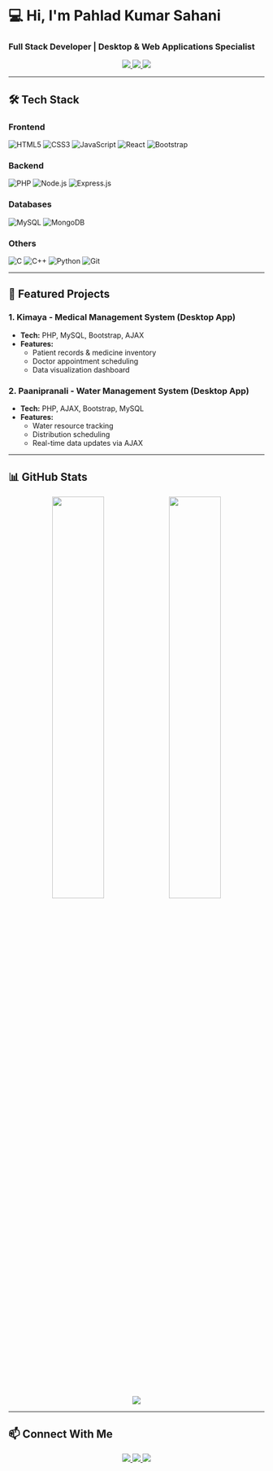 # 💻 Hi, I'm Pahlad Kumar Sahani  
### **Full Stack Developer | Desktop & Web Applications Specialist**

<p align="center">
  <a href="https://linkedin.com/in/your-linkedin" target="_blank">
    <img src="https://img.shields.io/badge/LinkedIn-0077B5?style=for-the-badge&logo=linkedin&logoColor=white"/>
  </a>
  <a href="https://github.com/pahladkumar">
    <img src="https://img.shields.io/badge/GitHub-100000?style=for-the-badge&logo=github&logoColor=white"/>
  </a>
  <a href="https://pahlad-portfolio.netlify.app/">
    <img src="https://img.shields.io/badge/Portfolio-FF7139?style=for-the-badge&logo=firefox&logoColor=white"/>
  </a>
</p>

---

## 🛠 **Tech Stack**
### **Frontend**
![HTML5](https://img.shields.io/badge/HTML5-E34F26?style=for-the-badge&logo=html5&logoColor=white)
![CSS3](https://img.shields.io/badge/CSS3-1572B6?style=for-the-badge&logo=css3&logoColor=white)
![JavaScript](https://img.shields.io/badge/JavaScript-F7DF1E?style=for-the-badge&logo=javascript&logoColor=black)
![React](https://img.shields.io/badge/React-20232A?style=for-the-badge&logo=react&logoColor=61DAFB)
![Bootstrap](https://img.shields.io/badge/Bootstrap-563D7C?style=for-the-badge&logo=bootstrap&logoColor=white)

### **Backend**
![PHP](https://img.shields.io/badge/PHP-777BB4?style=for-the-badge&logo=php&logoColor=white)
![Node.js](https://img.shields.io/badge/Node.js-339933?style=for-the-badge&logo=nodedotjs&logoColor=white)
![Express.js](https://img.shields.io/badge/Express.js-000000?style=for-the-badge&logo=express&logoColor=white)

### **Databases**
![MySQL](https://img.shields.io/badge/MySQL-005C84?style=for-the-badge&logo=mysql&logoColor=white)
![MongoDB](https://img.shields.io/badge/MongoDB-4EA94B?style=for-the-badge&logo=mongodb&logoColor=white)

### **Others**
![C](https://img.shields.io/badge/C-00599C?style=for-the-badge&logo=c&logoColor=white)
![C++](https://img.shields.io/badge/C++-00599C?style=for-the-badge&logo=c%2B%2B&logoColor=white)
![Python](https://img.shields.io/badge/Python-3776AB?style=for-the-badge&logo=python&logoColor=white)
![Git](https://img.shields.io/badge/Git-F05032?style=for-the-badge&logo=git&logoColor=white)

---

## 🚀 **Featured Projects**
### **1. Kimaya - Medical Management System (Desktop App)**
- **Tech:** PHP, MySQL, Bootstrap, AJAX  
- **Features:**  
  - Patient records & medicine inventory  
  - Doctor appointment scheduling  
  - Data visualization dashboard  

### **2. Paanipranali - Water Management System (Desktop App)**
- **Tech:** PHP, AJAX, Bootstrap, MySQL  
- **Features:**  
  - Water resource tracking  
  - Distribution scheduling  
  - Real-time data updates via AJAX  

---

## 📊 **GitHub Stats**
<p align="center">
  <img width="45%" src="https://github-readme-stats.vercel.app/api?username=pahladkumar&show_icons=true&theme=radical"/>
  <img width="45%" src="https://github-readme-streak-stats.herokuapp.com/?user=pahladkumar&theme=radical"/>
</p>
<p align="center">
  <img src="https://github-readme-stats.vercel.app/api/top-langs/?username=pahladkumar&layout=compact&theme=radical"/>
</p>

---

## 📫 **Connect With Me**
<p align="center">
  <a href="mailto:pahlad5247@gmail.com">
    <img src="https://img.shields.io/badge/Gmail-D14836?style=for-the-badge&logo=gmail&logoColor=white"/>
  </a>
  <a href="https://leetcode.com/pahladkumar/">
    <img src="https://img.shields.io/badge/-LeetCode-FFA116?style=for-the-badge&logo=LeetCode&logoColor=black"/>
  </a>
  <a href="https://www.codechef.com/users/pahlad5247">
    <img src="https://img.shields.io/badge/Codechef-%23B92B27.svg?style=for-the-badge&logo=Codechef&logoColor=white"/>
  </a>
</p>
